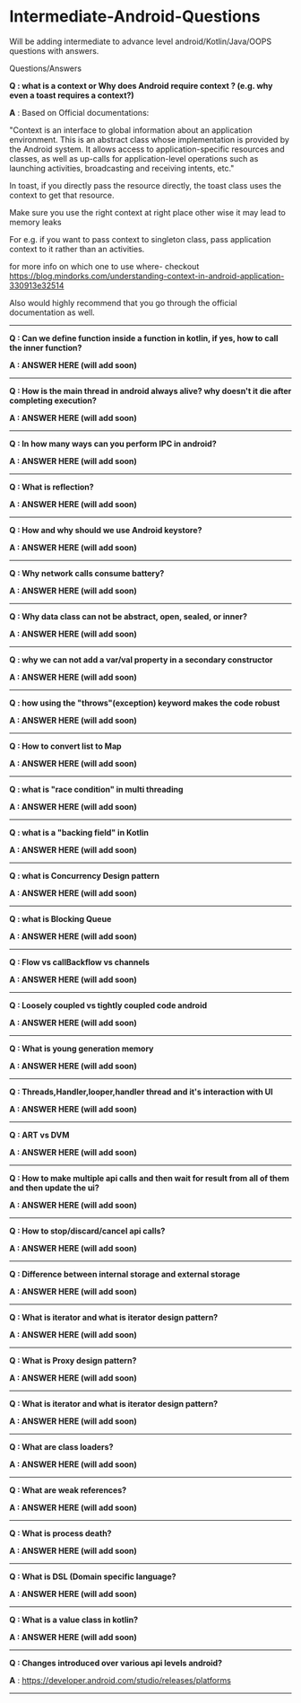 # Intermediate-Android-Questions
Will be adding intermediate to advance level android/Kotlin/Java/OOPS questions with answers.

Questions/Answers


**Q : what is a context or Why does Android require context ? (e.g. why even a toast requires a context?)**

**A** : 
Based on Official documentations: 

"Context is an interface to global information about an application environment. This is an abstract class whose implementation is provided by the Android system. It allows access to application-specific resources and classes, as well as up-calls for application-level operations such as launching activities, broadcasting and receiving intents, etc."

In toast, if you directly pass the resource directly, the toast class uses the context to get that resource.

Make sure you use the right context at right place other wise it may lead to memory leaks

For e.g. if you want to pass context to singleton class, pass application context to it rather than an activities.

for more info on which one to use where- checkout https://blog.mindorks.com/understanding-context-in-android-application-330913e32514

Also would highly recommend that you go through the official documentation as well. 

----------------------------------------------------------------------------------------------------------------------------------------------------------------------------

**Q : Can we define function inside a function in kotlin, if yes, how to call the inner function?**

**A : ANSWER HERE (will add soon)**

----------------------------------------------------------------------------------------------------------------------------------------------------------------------------

**Q : How is the main thread in android always alive? why doesn't it die after completing execution?**

**A : ANSWER HERE (will add soon)**

----------------------------------------------------------------------------------------------------------------------------------------------------------------------------

**Q : In how many ways can you perform IPC in android?**

**A : ANSWER HERE (will add soon)**

----------------------------------------------------------------------------------------------------------------------------------------------------------------------------

**Q : What is reflection?**

**A : ANSWER HERE (will add soon)**

----------------------------------------------------------------------------------------------------------------------------------------------------------------------------

**Q : How and why should we use Android keystore?**

**A : ANSWER HERE (will add soon)**

----------------------------------------------------------------------------------------------------------------------------------------------------------------------------

**Q : Why network calls consume battery?**

**A : ANSWER HERE (will add soon)**

----------------------------------------------------------------------------------------------------------------------------------------------------------------------------

**Q : Why data class can not be abstract, open, sealed, or inner?**

**A : ANSWER HERE (will add soon)**

----------------------------------------------------------------------------------------------------------------------------------------------------------------------------

**Q : why we can not add a var/val property in a secondary constructor**

**A : ANSWER HERE (will add soon)**

----------------------------------------------------------------------------------------------------------------------------------------------------------------------------

**Q : how using the "throws"(exception) keyword makes the code robust**

**A : ANSWER HERE (will add soon)**

----------------------------------------------------------------------------------------------------------------------------------------------------------------------------

**Q : How to convert list to Map**

**A : ANSWER HERE (will add soon)**

----------------------------------------------------------------------------------------------------------------------------------------------------------------------------

**Q : what is "race condition" in multi threading**

**A : ANSWER HERE (will add soon)**

----------------------------------------------------------------------------------------------------------------------------------------------------------------------------

**Q : what is a "backing field" in Kotlin**

**A : ANSWER HERE (will add soon)**

----------------------------------------------------------------------------------------------------------------------------------------------------------------------------

**Q : what is Concurrency Design pattern**

**A : ANSWER HERE (will add soon)**

----------------------------------------------------------------------------------------------------------------------------------------------------------------------------

**Q : what is Blocking Queue**

**A : ANSWER HERE (will add soon)**

----------------------------------------------------------------------------------------------------------------------------------------------------------------------------

**Q : Flow vs callBackflow vs channels**

**A : ANSWER HERE (will add soon)**

----------------------------------------------------------------------------------------------------------------------------------------------------------------------------

**Q : Loosely coupled vs tightly coupled code android**

**A : ANSWER HERE (will add soon)**

----------------------------------------------------------------------------------------------------------------------------------------------------------------------------

**Q : What is young generation memory**

**A : ANSWER HERE (will add soon)**

----------------------------------------------------------------------------------------------------------------------------------------------------------------------------

**Q : Threads,Handler,looper,handler thread and it's interaction with UI**

**A : ANSWER HERE (will add soon)**

----------------------------------------------------------------------------------------------------------------------------------------------------------------------------

**Q : ART vs DVM**

**A : ANSWER HERE (will add soon)**

----------------------------------------------------------------------------------------------------------------------------------------------------------------------------

**Q : How to make multiple api calls and then wait for result from all of them and then update the ui?**

**A : ANSWER HERE (will add soon)**

----------------------------------------------------------------------------------------------------------------------------------------------------------------------------

**Q : How to stop/discard/cancel api calls?**

**A : ANSWER HERE (will add soon)**

----------------------------------------------------------------------------------------------------------------------------------------------------------------------------

**Q : Difference between internal storage and external storage**

**A : ANSWER HERE (will add soon)**

----------------------------------------------------------------------------------------------------------------------------------------------------------------------------

**Q : What is iterator and what is iterator design pattern?**

**A : ANSWER HERE (will add soon)**

----------------------------------------------------------------------------------------------------------------------------------------------------------------------------

**Q : What is Proxy design pattern?**

**A : ANSWER HERE (will add soon)**

----------------------------------------------------------------------------------------------------------------------------------------------------------------------------
**Q : What is iterator and what is iterator design pattern?**

**A : ANSWER HERE (will add soon)**

----------------------------------------------------------------------------------------------------------------------------------------------------------------------------

**Q : What are class loaders?**

**A : ANSWER HERE (will add soon)**

----------------------------------------------------------------------------------------------------------------------------------------------------------------------------

**Q : What are weak references?**

**A : ANSWER HERE (will add soon)**

----------------------------------------------------------------------------------------------------------------------------------------------------------------------------

**Q : What is process death?**

**A : ANSWER HERE (will add soon)**

----------------------------------------------------------------------------------------------------------------------------------------------------------------------------

**Q : What is DSL (Domain specific language?**

**A : ANSWER HERE (will add soon)**

----------------------------------------------------------------------------------------------------------------------------------------------------------------------------

**Q : What is a value class in kotlin?**

**A : ANSWER HERE (will add soon)**

----------------------------------------------------------------------------------------------------------------------------------------------------------------------------

**Q : Changes introduced over various api levels android?**

**A** : https://developer.android.com/studio/releases/platforms

----------------------------------------------------------------------------------------------------------------------------------------------------------------------------





















